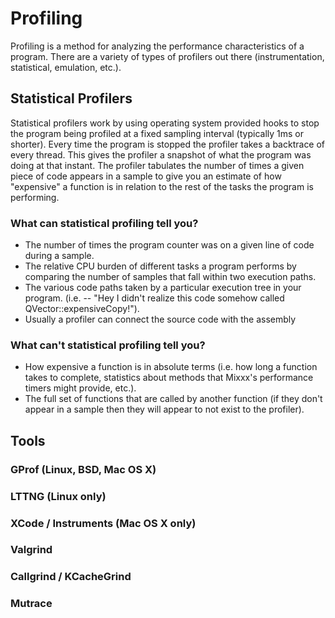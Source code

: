 # Profiling

Profiling is a method for analyzing the performance characteristics of a
program. There are a variety of types of profilers out there
(instrumentation, statistical, emulation, etc.).

## Statistical Profilers

Statistical profilers work by using operating system provided hooks to
stop the program being profiled at a fixed sampling interval (typically
1ms or shorter). Every time the program is stopped the profiler takes a
backtrace of every thread. This gives the profiler a snapshot of what
the program was doing at that instant. The profiler tabulates the number
of times a given piece of code appears in a sample to give you an
estimate of how "expensive" a function is in relation to the rest of the
tasks the program is performing.

### What can statistical profiling tell you?

  - The number of times the program counter was on a given line of code
    during a sample.
  - The relative CPU burden of different tasks a program performs by
    comparing the number of samples that fall within two execution
    paths.
  - The various code paths taken by a particular execution tree in your
    program. (i.e. -- "Hey I didn't realize this code somehow called
    QVector::expensiveCopy\!"). 
  - Usually a profiler can connect the source code with the assembly 

### What can't statistical profiling tell you?

  - How expensive a function is in absolute terms (i.e. how long a
    function takes to complete, statistics about methods that Mixxx's
    performance timers might provide, etc.).
  - The full set of functions that are called by another function (if
    they don't appear in a sample then they will appear to not exist to
    the profiler).

## Tools

### GProf (Linux, BSD, Mac OS X)

### LTTNG (Linux only)

### XCode / Instruments (Mac OS X only)

### Valgrind

### Callgrind / KCacheGrind

### Mutrace
